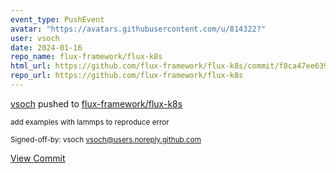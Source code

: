 ```yaml
---
event_type: PushEvent
avatar: "https://avatars.githubusercontent.com/u/814322?"
user: vsoch
date: 2024-01-16
repo_name: flux-framework/flux-k8s
html_url: https://github.com/flux-framework/flux-k8s/commit/f8ca47ee63996e7e73bf8bb47cf0fdb1b49e6c0c
repo_url: https://github.com/flux-framework/flux-k8s
---
```


<a href='https://github.com/vsoch' target='_blank'>vsoch</a> pushed to <a href='https://github.com/flux-framework/flux-k8s' target='_blank'>flux-framework/flux-k8s</a>

<small>add examples with lammps to reproduce error

Signed-off-by: vsoch <vsoch@users.noreply.github.com></small>

<a href='https://github.com/flux-framework/flux-k8s/commit/f8ca47ee63996e7e73bf8bb47cf0fdb1b49e6c0c' target='_blank'>View Commit</a>